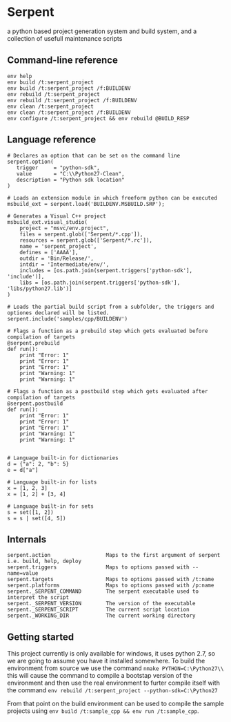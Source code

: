 # Serpent
a python based project generation system and build system, and a collection of usefull maintenance scripts

## Command-line reference

```
env help
env build /t:serpent_project
env build /t:serpent_project /f:BUILDENV
env rebuild /t:serpent_project
env rebuild /t:serpent_project /f:BUILDENV
env clean /t:serpent_project
env clean /t:serpent_project /f:BUILDENV
env configure /t:serpent_project && env rebuild @BUILD_RESP
```

## Language reference

```
# Declares an option that can be set on the command line
serpent.option(
   trigger     = "python-sdk",
   value       = "C:\\Python27-Clean",
   description = "Python sdk location"
)

# Loads an extension module in which freeform python can be executed 
msbuild_ext = serpent.load('BUILDENV.MSBUILD.SRP');

# Generates a Visual C++ project
msbuild_ext.visual_studio(
	project = "msvc/env.project",
	files = serpent.glob(['Serpent/*.cpp']),
	resources = serpent.glob(['Serpent/*.rc']),
	name = 'serpent_project',
	defines = ['AAAA'],
	outdir = 'Bin/Release/',
	intdir = 'Intermediate/env/',
	includes = [os.path.join(serpent.triggers['python-sdk'], 'include')],
	libs = [os.path.join(serpent.triggers['python-sdk'], 'libs/python27.lib')]
)

# Loads the partial build script from a subfolder, the triggers and optiones declared will be listed.
serpent.include('samples/cpp/BUILDENV')

# Flags a function as a prebuild step which gets evaluated before compilation of targets
@serpent.prebuild
def run():
	print "Error: 1"
	print "Error: 1"
	print "Error: 1"
	print "Warning: 1"
	print "Warning: 1"

# Flags a function as a postbuild step which gets evaluated after compilation of targets
@serpent.postbuild
def run():
	print "Error: 1"
	print "Error: 1"
	print "Error: 1"
	print "Warning: 1"
	print "Warning: 1"


# Language built-in for dictionaries
d = {"a": 2, "b": 5}
e = d["a"]

# Language built-in for lists
x = [1, 2, 3]
x = [1, 2] + [3, 4]

# Language built-in for sets
s = set([1, 2])
s = s | set([4, 5])

```

## Internals

```
serpent.action					Maps to the first argument of serpent i.e. build, help, deploy
serpent.triggers				Maps to options passed with --name=value
serpent.targets					Maps to options passed with /t:name
serpent.platforms				Maps to options passed with /p:name
serpent._SERPENT_COMMAND		The serpent executable used to interpret the script
serpent._SERPENT_VERSION		The version of the executable
serpent._SERPENT_SCRIPT			The current script location
serpent._WORKING_DIR			The current working directory
```

## Getting started

This project currently is only available for windows, it uses python 2.7, so we are going to assume you have it installed somewhere. To build the environment from source we use the command `nmake PYTHON=C:\Python27\\` this will cause the command to compile a bootstap version of the environment and then use the real environment to furter compile itself with the command `env rebuild /t:serpent_project --python-sdk=C:\Python27`

From that point on the build environment can be used to compile the sample projects using `env build /t:sample_cpp && env run /t:sample_cpp`.
